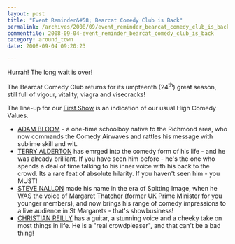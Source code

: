 ```yaml
---
layout: post
title: "Event Reminder&#58; Bearcat Comedy Club is Back"
permalink: /archives/2008/09/event_reminder_bearcat_comedy_club_is_back.html
commentfile: 2008-09-04-event_reminder_bearcat_comedy_club_is_back
category: around_town
date: 2008-09-04 09:20:23

---
```


Hurrah! The long wait is over!

The Bearcat Comedy Club returns for its umpteenth (24<sup>th</sup>) great season, still full of vigour, vitality, viagra and visecracks!

The line-up for our [First Show](https://stmargarets.london/event/show/200705141904) is an indication of our usual High Comedy Values.

-   [ADAM BLOOM](http://www.youtube.com/watch?v=Yozromv8-10) - a one-time schoolboy native to the Richmond area, who now commands the Comedy Airwaves and rattles his message with sublime skill and wit.
-   [TERRY ALDERTON](http://www.youtube.com/watch?v=5L6VXKdbunU) has emrged into the comedy form of his life - and he was already brilliant. If you have seen him before - he's the one who spends a deal of time talking to his inner voice with his back to the crowd. Its a rare feat of absolute hilarity. If you haven't seen him - you MUST!
-   [STEVE NALLON](http://www.youtube.com/watch?v=D5Mpl2SVdJs) made his name in the era of Spitting Image, when he WAS the voice of Margaret Thatcher (former UK Prime Minister for you younger members), and now brings his range of comedy impressions to a live audience in St Margarets - that's showbusiness!
-   [CHRISTIAN REILLY](http://www.youtube.com/watch?v=DzurkhsaZvQ) has a guitar, a stunning voice and a cheeky take on most things in life. He is a "real crowdpleaser", and that can't be a bad thing!
